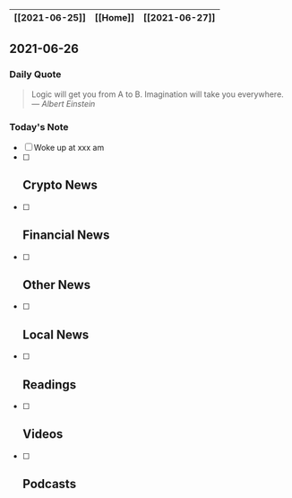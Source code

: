 | [[2021-06-25]] | [[Home]] | [[2021-06-27]] |
| :------------: | :------: | :------------: |

## 2021-06-26 

### Daily Quote
> Logic will get you from A to B. Imagination will take you everywhere.
> &mdash; <cite>Albert Einstein</cite>

### Today's Note
- [ ] Woke up at xxx am
- [ ] Crypto News
	- 
- [ ] Financial News
	- 
- [ ] Other News
	- 
- [ ] Local News
	-
- [ ] Readings
	- 
- [ ] Videos
	- 
- [ ] Podcasts
	- 
